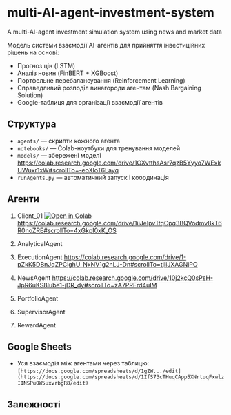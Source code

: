 # multi-AI-agent-investment-system
A multi-AI-agent investment simulation system using news and market data

Модель системи взаємодії AI-агентів для прийняття інвестиційних рішень на основі:
- Прогноз цін (LSTM)
- Аналіз новин (FinBERT + XGBoost)
- Портфельне перебалансування (Reinforcement Learning)
- Справедливий розподіл винагороди агентам (Nash Bargaining Solution)
- Google-таблиця для організації взаємодії агентів

## Структура
- `agents/` — скрипти кожного агента
- `notebooks/` — Colab-ноутбуки для тренування моделей
- `models/` — збережені моделі
  https://colab.research.google.com/drive/1OXvtthsAsr7qzB5Yyyo7WExkUWuxr1xW#scrollTo=-eoXloT6Layq
- `runAgents.py` — автоматичний запуск і координація

## Агенти
1. Client_01
[![Open in Colab](https://colab.research.google.com/assets/colab-badge.svg)]([https://colab.research.google.com/drive/1iiJeIpvTtqCpq3BQVodmv8kT6R0noZRE#scrollTo=4xGkpI0xK_OS])
https://colab.research.google.com/drive/1iiJeIpvTtqCpq3BQVodmv8kT6R0noZRE#scrollTo=4xGkpI0xK_OS

3. AnalyticalAgent
4. ExecutionAgent
https://colab.research.google.com/drive/1-pZkK5DBnJqZPClghU_NxNV1g2nLJ-Dn#scrollTo=tjIiJXAGNjPO
5. NewsAgent
https://colab.research.google.com/drive/10j2kcQ0sPsH-JpR6uKS8lube1-jDR_dy#scrollTo=zA7PRFrd4uIM
6. PortfolioAgent
7. SupervisorAgent
8. RewardAgent


## Google Sheets
- Уся взаємодія між агентами через таблицю:
  `[https://docs.google.com/spreadsheets/d/1gZW.../edit](https://docs.google.com/spreadsheets/d/1IfS73cTHuqCApp5XNrtuqFxwlzIINSPuOW5uxvrbgR8/edit)`

## Залежності
